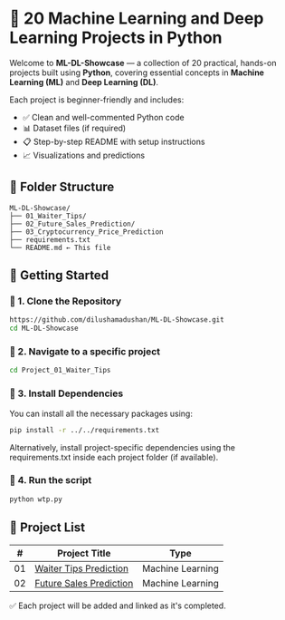 # 🤖 20 Machine Learning and Deep Learning Projects in Python

Welcome to **ML-DL-Showcase** — a collection of 20 practical, hands-on projects built using **Python**, covering essential concepts in **Machine Learning (ML)** and **Deep Learning (DL)**.

Each project is beginner-friendly and includes:
- ✅ Clean and well-commented Python code
- 📊 Dataset files (if required)
- 📋 Step-by-step README with setup instructions
- 📈 Visualizations and predictions

## 📁 Folder Structure

```
ML-DL-Showcase/
├── 01_Waiter_Tips/
├── 02_Future_Sales_Prediction/
├── 03_Cryptocurrency_Price_Prediction
├── requirements.txt
└── README.md ← This file
```

## 🚀 Getting Started

### 🔹 1. Clone the Repository
```bash
https://github.com/dilushamadushan/ML-DL-Showcase.git
cd ML-DL-Showcase
```

### 🔹 2. Navigate to a specific project
```bash
cd Project_01_Waiter_Tips
```

### 🔹 3. Install Dependencies
You can install all the necessary packages using:
```bash
pip install -r ../../requirements.txt
```
Alternatively, install project-specific dependencies using the requirements.txt inside each project folder (if available).

### 🔹 4. Run the script
```bash
python wtp.py
```

## 🧠 Project List

| # | Project Title | Type |
|---|---------------|------|
| 01 | [Waiter Tips Prediction](./Project_01_Waiter_Tips) | Machine Learning |
| 02 | [Future Sales Prediction](./Project_02_Future_Sales_Prediction) | Machine Learning |

✅ Each project will be added and linked as it's completed.
